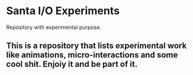 # Santa I/O Experiments
Repository with experimental purpose. 

## This is a repository that lists experimental work like animations, micro-interactions and some cool shit. Enjoiy it and be part of it.
